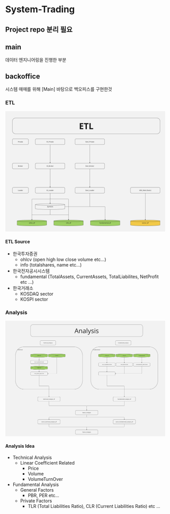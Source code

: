 # System-Trading

## Project repo 분리 필요

## main
데이터 엔지니어링을 진행한 부분

## backoffice
시스템 매매를 위해 [Main] 바탕으로 백오피스를 구현한것

### ETL
<img width="1024" alt="image" src="./.README_ASSETS/etl.png">

#### ETL Source
- 한국투자증권
    - ohlcv (open high low close volume etc...)
    - info (totalshares, name etc...)
- 한국전자공시시스템
    - fundamental (TotalAssets, CurrentAssets, TotalLiabilites, NetProfit etc ...)
- 한국거래소
    - KOSDAQ sector
    - KOSPI sector 

### Analysis
<img width="1024" alt="image" src="./.README_ASSETS/analysis.png">

#### Analysis Idea
- Technical Analysis
    - Linear Coefficient Related
        - Price
        - Volume
        - VolumeTurnOver
- Fundamental Analysis
    - General Factors
        - PBR, PER etc...
    - Private Factors
        - TLR (Total Liabilities Ratio), CLR (Current Liabilities Ratio) etc ...

### 
